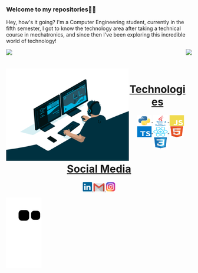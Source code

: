 ### Welcome to my repositories👨‍💻
Hey, how's it going? I'm a Computer Engineering student, currently in the fifth semester, I got to know the technology area after taking a technical course in mechatronics, and since then I've been exploring this incredible world of technology!

<div>
  <a href="https://github.com/JoaoMichelS">
  <img height="180em" src="https://github-readme-stats-sigma-five.vercel.app/api?username=joaomichels&show_icons=true&theme=tokyonight&count_private=true" />
  <img align="right" height="170em" src="https://github-readme-stats-sigma-five.vercel.app/api/top-langs/?username=JoaoMichelS&layout=compact&theme=tokyonight"/>
</div>
<br>
  
<div  align="center"> 
  <div style="display: inline_block"><br>
    <img align="left" height="250" alt="coding-time" src="code.gif">
    <h1 align="center">Technologies</h1>
    <img align="center" alt="Python" height="30" width="40" src="https://raw.githubusercontent.com/devicons/devicon/master/icons/python/python-original.svg">
    <img align="center" alt="Java" height="30" width="40" src="https://raw.githubusercontent.com/devicons/devicon/master/icons/java/java-original.svg">
    <img align="center" alt="Js" height="30" width="40" src="https://raw.githubusercontent.com/devicons/devicon/master/icons/javascript/javascript-plain.svg">
    <img align="center" alt="Ts" height="30" width="40" src="https://raw.githubusercontent.com/devicons/devicon/master/icons/typescript/typescript-plain.svg">
    <img align="center" alt="React" height="30" width="40" src="https://raw.githubusercontent.com/devicons/devicon/master/icons/react/react-original.svg">
    <img align="center" alt="HTML" height="30" width="40" src="https://raw.githubusercontent.com/devicons/devicon/master/icons/html5/html5-original.svg">
    <img align="center" alt="CSS" height="30" width="40" src="https://raw.githubusercontent.com/devicons/devicon/master/icons/css3/css3-original.svg">
   </div>
    
  
  <h1 align="center">Social Media</h1>
    <a href = "https://www.linkedin.com/in/joaomichels/">
      <img width="25" src="linkedin.svg">
    </a>
    <a href = "mailto: jovitor931@gmail.com">
      <img width="30" src="gmail.svg">
    </a>
    <a href = "https://www.instagram.com/_joaomichel/">
      <img width="25" src="instagram.png">
    </a>
</div>
  
  
![Snake animation](https://github.com/joaomichels/joaomichels/blob/output/github-contribution-grid-snake.svg)

